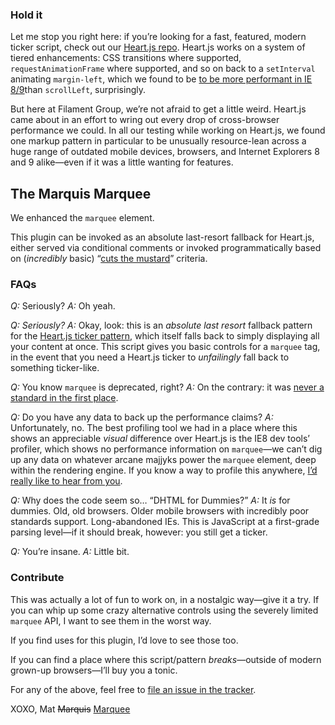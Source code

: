 ### Hold it

Let me stop you right here: if you’re looking for a fast, featured, modern ticker script, check out our <a href="https://github.com/filamentgroup/Heart.js">Heart.js repo</a>. Heart.js works on a system of tiered enhancements: CSS transitions where supported, `requestAnimationFrame` where supported, and so on back to a `setInterval` animating `margin-left`, which we found to be <a href="http://jsperf.com/scrollpos-test">to be more performant in IE 8/9</a>than `scrollLeft`, surprisingly.

But here at Filament Group, we’re not afraid to get a little weird. Heart.js came about in an effort to wring out every drop of cross-browser performance we could. In all our testing while working on Heart.js, we found one markup pattern in particular to be unusually resource-lean across a huge range of outdated mobile devices, browsers, and Internet Explorers 8 and 9 alike—even if it was a little wanting for features.

## The Marquis Marquee

We enhanced the `marquee` element.

This plugin can be invoked as an absolute last-resort fallback for Heart.js, either served via conditional comments or invoked programmatically based on (_incredibly_ basic) “<a href="http://responsivenews.co.uk/post/18948466399/cutting-the-mustard">cuts the mustard</a>” criteria.

### FAQs

*Q:* Seriously?
*A:* Oh yeah.

*Q:* _Seriously?_
*A:* Okay, look: this is an _absolute last resort_ fallback pattern for the <a href="https://github.com/filamentgroup/Heart.js">Heart.js ticker pattern</a>, which itself falls back to simply displaying all your content at once. This script gives you basic controls for a `marquee` tag, in the event that you need a Heart.js ticker to _unfailingly_ fall back to something ticker-like.

*Q:* You know `marquee` is deprecated, right?
*A:* On the contrary: it was <a href="https://developer.mozilla.org/en-US/docs/Web/HTML/Element/marquee?redirectlocale=en-US&redirectslug=HTML%2FElement%2Fmarquee">never a standard in the first place</a>.

*Q:* Do you have any data to back up the performance claims?
*A:* Unfortunately, no. The best profiling tool we had in a place where this shows an appreciable _visual_ difference over Heart.js is the IE8 dev tools’ profiler, which shows no performance information on `marquee`—we can’t dig up any data on whatever arcane majjyks power the `marquee` element, deep within the rendering engine. If you know a way to profile this anywhere, <a href="https://github.com/filamentgroup/marquee/issues">I’d really like to hear from you</a>.

*Q:* Why does the code seem so… “DHTML for Dummies?”
*A:* It _is_ for dummies. Old, old browsers. Older mobile browsers with incredibly poor standards support. Long-abandoned IEs. This is JavaScript at a first-grade parsing level—if it should break, however: you still get a ticker.

*Q:* You’re insane.
*A:* Little bit.

### Contribute

This was actually a lot of fun to work on, in a nostalgic way—give it a try. If you can whip up some crazy alternative controls using the severely limited `marquee` API, I want to see them in the worst way.

If you find uses for this plugin, I’d love to see those too.

If you can find a place where this script/pattern *breaks*—outside of modern grown-up browsers—I’ll buy you a tonic.

For any of the above, feel free to <a href="https://github.com/filamentgroup/marquee/issues">file an issue in the tracker</a>.

XOXO,
Mat <s>Marquis</s> <ins>Marquee</ins>